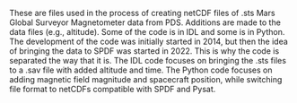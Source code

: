 These are files used in the process of creating netCDF files of .sts Mars Global Surveyor Magnetometer data from PDS. Additions are made to the data files (e.g., altitude). Some of the code is in IDL and some is in Python. The development of the code was initially started in 2014, but then the idea of bringing the data to SPDF was started in 2022. This is why the code is separated the way that it is. The IDL code focuses on bringing the .sts files to a .sav file with added altitude and time. The Python code focuses on adding magnetic field magnitude and spacecraft position, while switching file format to netCDFs compatible with SPDF and Pysat. 
